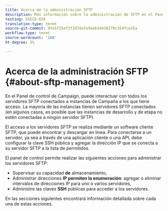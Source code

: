 ```yaml
---
title: Acerca de la administración SFTP
description: Más información sobre la administración de SFTP en el Panel de control de Campaign
testing: SSECD-836
translation-type: tm+mt
source-git-commit: 9fe5f25ef2f3d7dafe9ae63d430279c354fce25a
workflow-type: tm+mt
source-wordcount: '168'
ht-degree: 3%

---
```



# Acerca de la administración SFTP {#about-sftp-management}

En el Panel de control de Campaign, puede interactuar con todos los servidores SFTP conectados a instancias de Campaña a los que tiene acceso. La mayoría de las instancias tienen servidores SFTP conectados (en algunos casos, es posible que las instancias de desarrollo y de etapa no estén conectadas a ningún servidor SFTP).

El acceso a los servidores SFTP se realiza mediante un software cliente SFTP, que puede encontrar y descargar en línea. Para conectarse a un servidor, ya sea a través de una aplicación cliente o una API, debe configurar la clave SSH pública y agregar la dirección IP que se conecta a su servidor SFTP a la lista de permitidos.

El panel de control permite realizar las siguientes acciones para administrar los servidores SFTP:

* Supervisar su capacidad **de** almacenamiento,
* Administrar direcciones **IP permiten la enumeración**: agregar o eliminar intervalos de direcciones IP para uno o varios servidores,
* Administre las claves **SSH** públicas para acceder a los servidores.

En las secciones siguientes encontrará información detallada sobre cada una de estas acciones.
